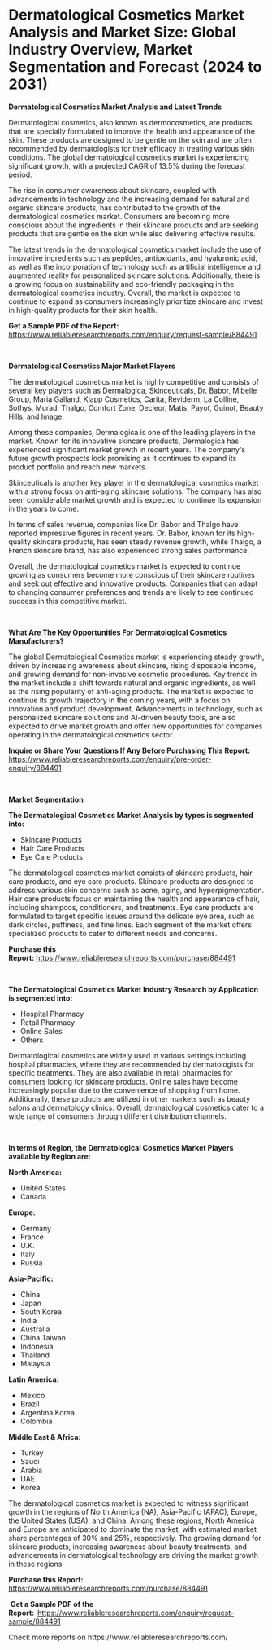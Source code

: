 <p><h1>Dermatological Cosmetics Market Analysis and Market Size: Global Industry Overview, Market Segmentation and Forecast (2024 to 2031)</h1></p><p><strong>Dermatological Cosmetics Market Analysis and Latest Trends</strong></p>
<p><p>Dermatological cosmetics, also known as dermocosmetics, are products that are specially formulated to improve the health and appearance of the skin. These products are designed to be gentle on the skin and are often recommended by dermatologists for their efficacy in treating various skin conditions. The global dermatological cosmetics market is experiencing significant growth, with a projected CAGR of 13.5% during the forecast period.</p><p>The rise in consumer awareness about skincare, coupled with advancements in technology and the increasing demand for natural and organic skincare products, has contributed to the growth of the dermatological cosmetics market. Consumers are becoming more conscious about the ingredients in their skincare products and are seeking products that are gentle on the skin while also delivering effective results.</p><p>The latest trends in the dermatological cosmetics market include the use of innovative ingredients such as peptides, antioxidants, and hyaluronic acid, as well as the incorporation of technology such as artificial intelligence and augmented reality for personalized skincare solutions. Additionally, there is a growing focus on sustainability and eco-friendly packaging in the dermatological cosmetics industry. Overall, the market is expected to continue to expand as consumers increasingly prioritize skincare and invest in high-quality products for their skin health.</p></p>
<p><strong>Get a Sample PDF of the Report:&nbsp;</strong> <a href="https://www.reliableresearchreports.com/enquiry/request-sample/884491">https://www.reliableresearchreports.com/enquiry/request-sample/884491</a></p>
<p>&nbsp;</p>
<p><strong>Dermatological Cosmetics Major Market Players</strong></p>
<p><p>The dermatological cosmetics market is highly competitive and consists of several key players such as Dermalogica, Skinceuticals, Dr. Babor, Mibelle Group, Maria Galland, Klapp Cosmetics, Carita, Reviderm, La Colline, Sothys, Murad, Thalgo, Comfort Zone, Decleor, Matis, Payot, Guinot, Beauty Hills, and Image.</p><p>Among these companies, Dermalogica is one of the leading players in the market. Known for its innovative skincare products, Dermalogica has experienced significant market growth in recent years. The company's future growth prospects look promising as it continues to expand its product portfolio and reach new markets.</p><p>Skinceuticals is another key player in the dermatological cosmetics market with a strong focus on anti-aging skincare solutions. The company has also seen considerable market growth and is expected to continue its expansion in the years to come.</p><p>In terms of sales revenue, companies like Dr. Babor and Thalgo have reported impressive figures in recent years. Dr. Babor, known for its high-quality skincare products, has seen steady revenue growth, while Thalgo, a French skincare brand, has also experienced strong sales performance.</p><p>Overall, the dermatological cosmetics market is expected to continue growing as consumers become more conscious of their skincare routines and seek out effective and innovative products. Companies that can adapt to changing consumer preferences and trends are likely to see continued success in this competitive market.</p></p>
<p>&nbsp;</p>
<p><strong>What Are The Key Opportunities For Dermatological Cosmetics Manufacturers?</strong></p>
<p><p>The global Dermatological Cosmetics market is experiencing steady growth, driven by increasing awareness about skincare, rising disposable income, and growing demand for non-invasive cosmetic procedures. Key trends in the market include a shift towards natural and organic ingredients, as well as the rising popularity of anti-aging products. The market is expected to continue its growth trajectory in the coming years, with a focus on innovation and product development. Advancements in technology, such as personalized skincare solutions and AI-driven beauty tools, are also expected to drive market growth and offer new opportunities for companies operating in the dermatological cosmetics sector.</p></p>
<p><strong>Inquire or Share Your Questions If Any Before Purchasing This Report:</strong> <a href="https://www.reliableresearchreports.com/enquiry/pre-order-enquiry/884491">https://www.reliableresearchreports.com/enquiry/pre-order-enquiry/884491</a></p>
<p>&nbsp;</p>
<p><strong>Market Segmentation</strong></p>
<p><strong>The Dermatological Cosmetics Market Analysis by types is segmented into:</strong></p>
<p><ul><li>Skincare Products</li><li>Hair Care Products</li><li>Eye Care Products</li></ul></p>
<p><p>The dermatological cosmetics market consists of skincare products, hair care products, and eye care products. Skincare products are designed to address various skin concerns such as acne, aging, and hyperpigmentation. Hair care products focus on maintaining the health and appearance of hair, including shampoos, conditioners, and treatments. Eye care products are formulated to target specific issues around the delicate eye area, such as dark circles, puffiness, and fine lines. Each segment of the market offers specialized products to cater to different needs and concerns.</p></p>
<p><strong>Purchase this Report:&nbsp;</strong><a href="https://www.reliableresearchreports.com/purchase/884491">https://www.reliableresearchreports.com/purchase/884491</a></p>
<p>&nbsp;</p>
<p><strong>The Dermatological Cosmetics Market Industry Research by Application is segmented into:</strong></p>
<p><ul><li>Hospital Pharmacy</li><li>Retail Pharmacy</li><li>Online Sales</li><li>Others</li></ul></p>
<p><p>Dermatological cosmetics are widely used in various settings including hospital pharmacies, where they are recommended by dermatologists for specific treatments. They are also available in retail pharmacies for consumers looking for skincare products. Online sales have become increasingly popular due to the convenience of shopping from home. Additionally, these products are utilized in other markets such as beauty salons and dermatology clinics. Overall, dermatological cosmetics cater to a wide range of consumers through different distribution channels.</p></p>
<p>&nbsp;</p>
<p><strong>In terms of Region, the Dermatological Cosmetics Market Players available by Region are:</strong></p>
<p>
    <p> <strong> North America: </strong>
        <ul>
            <li>United States</li>
            <li>Canada</li>
        </ul>
        </p> 
    <p> <strong> Europe: </strong>
        <ul>
            <li>Germany</li>
            <li>France</li>
            <li>U.K.</li>
            <li>Italy</li>
            <li>Russia</li>
        </ul>
        </p> 
    <p> <strong> Asia-Pacific: </strong>
        <ul>
            <li>China</li>
            <li>Japan</li>
            <li>South Korea</li>
            <li>India</li>
            <li>Australia</li>
            <li>China Taiwan</li>
            <li>Indonesia</li>
            <li>Thailand</li>
            <li>Malaysia</li>
        </ul>
        </p> 
    <p> <strong> Latin America: </strong>
        <ul>
            <li>Mexico</li>
            <li>Brazil</li>
            <li>Argentina Korea</li>
            <li>Colombia</li>
        </ul>
        </p> 
    <p> <strong> Middle East & Africa: </strong>
        <ul>
            <li>Turkey</li>
            <li>Saudi</li>
            <li>Arabia</li>
            <li>UAE</li>
            <li>Korea</li>
        </ul>
    </p>
    </p>
<p><p>The dermatological cosmetics market is expected to witness significant growth in the regions of North America (NA), Asia-Pacific (APAC), Europe, the United States (USA), and China. Among these regions, North America and Europe are anticipated to dominate the market, with estimated market share percentages of 30% and 25%, respectively. The growing demand for skincare products, increasing awareness about beauty treatments, and advancements in dermatological technology are driving the market growth in these regions.</p></p>
<p><strong>Purchase this Report: </strong><a href="https://www.reliableresearchreports.com/purchase/884491">https://www.reliableresearchreports.com/purchase/884491</a></p>
<p>&nbsp;<strong>Get a Sample PDF of the Report:&nbsp;&nbsp;</strong><a href="https://www.reliableresearchreports.com/enquiry/request-sample/884491">https://www.reliableresearchreports.com/enquiry/request-sample/884491</a></p>
<p><strong></strong></p>
<p>Check more reports on https://www.reliableresearchreports.com/</p>